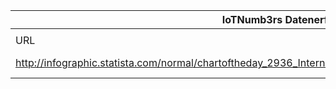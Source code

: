 |IoTNumb3rs Datenerfassung|||||||||||
| ---- | ---- | ---- | ---- | ---- | ---- | ---- | ---- | ---- | ---- | ---- |
||||||||||||
|URL|home_url|filename|device_class|device_count|market_class|market_volume|prognosis_year|publication_year|authorship_class|Dropbox folder|
|http://infographic.statista.com/normal/chartoftheday_2936_Internet_of_Things_to_Hit_the_Mainstream_by_2020_n.jpg|https://www.statista.com/chart/2936/internet-of-things-to-hit-the-mainstream-by-2020/|file9_chartoftheday_2936_Internet_of_Things_to_Hit_the_Mainstream_by_2020_n.jpg|generic IoT|25000000000|||2020|2014|journalist|MariaMarg/20181125-1505|
